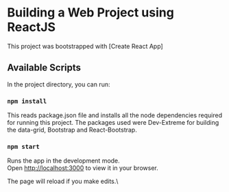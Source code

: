 # Building a Web Project using ReactJS

This project was bootstrapped with [Create React App]

## Available Scripts

In the project directory, you can run:

### `npm install`

This reads package.json file and installs all the node dependencies required for running this project. 
The packages used were Dev-Extreme for building the data-grid, Bootstrap and React-Bootstrap.

### `npm start`

Runs the app in the development mode.\
Open [http://localhost:3000](http://localhost:3000) to view it in your browser.

The page will reload if you make edits.\
